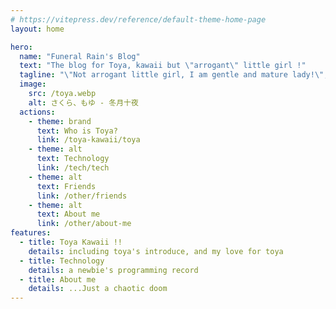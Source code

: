```yaml
---
# https://vitepress.dev/reference/default-theme-home-page
layout: home

hero:
  name: "Funeral Rain's Blog"
  text: "The blog for Toya, kawaii but \"arrogant\" little girl !"
  tagline: "\"Not arrogant little girl, I am gentle and mature lady!\", Toya shout at me (LoL "
  image:
    src: /toya.webp
    alt: さくら、もゆ - 冬月十夜 
  actions:
    - theme: brand
      text: Who is Toya? 
      link: /toya-kawaii/toya
    - theme: alt
      text: Technology 
      link: /tech/tech
    - theme: alt
      text: Friends
      link: /other/friends
    - theme: alt
      text: About me
      link: /other/about-me
features:
  - title: Toya Kawaii !!
    details: including toya's introduce, and my love for toya
  - title: Technology
    details: a newbie's programming record
  - title: About me
    details: ...Just a chaotic doom
---
```


